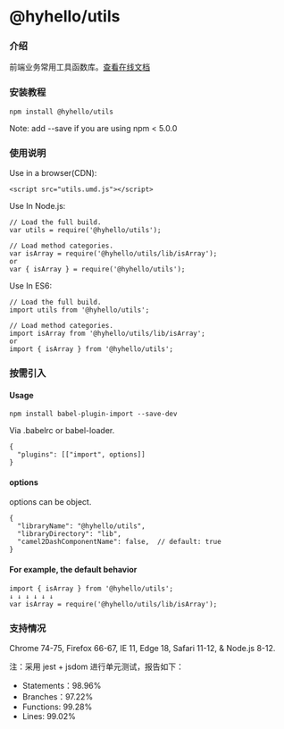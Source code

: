 # @hyhello/utils

### 介绍

前端业务常用工具函数库。[查看在线文档](https://hyhello.github.io/utils/#/)

### 安装教程

```nodejs
npm install @hyhello/utils
```

Note: add --save if you are using npm < 5.0.0

### 使用说明

Use in a browser(CDN):

```nodejs
<script src="utils.umd.js"></script>
```

Use In Node.js:

```nodejs
// Load the full build.
var utils = require('@hyhello/utils');

// Load method categories.
var isArray = require('@hyhello/utils/lib/isArray');
or
var { isArray } = require('@hyhello/utils');
```

Use In ES6:

```nodejs
// Load the full build.
import utils from '@hyhello/utils';

// Load method categories.
import isArray from '@hyhello/utils/lib/isArray';
or
import { isArray } from '@hyhello/utils';
```

### 按需引入

#### Usage

```nodejs
npm install babel-plugin-import --save-dev
```

Via .babelrc or babel-loader.

```nodejs
{
  "plugins": [["import", options]]
}
```

#### options

options can be object.

```nodejs
{
  "libraryName": "@hyhello/utils",
  "libraryDirectory": "lib",
  "camel2DashComponentName": false,  // default: true
}
```

#### For example, the default behavior

```nodejs
import { isArray } from '@hyhello/utils';
↓ ↓ ↓ ↓ ↓ ↓
var isArray = require('@hyhello/utils/lib/isArray');
```

### 支持情况

Chrome 74-75, Firefox 66-67, IE 11, Edge 18, Safari 11-12, & Node.js 8-12.

注：采用 jest + jsdom 进行单元测试，报告如下：

- Statements：98.96%
- Branches：97.22%
- Functions: 99.28%
- Lines: 99.02%
